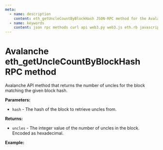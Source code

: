 ```yaml
---
meta:
  - name: description
    content: eth_getUncleCountByBlockHash JSON-RPC method for the Avalanche API available with examples in web3.js, web3.py, eth.rb, and cURL.
  - name: keywords
    content: json rpc methods curl api web3.py web3.js eth.rb javascript python ruby Avalanche 
---
```


# Avalanche eth_getUncleCountByBlockHash RPC method

Avalanche API method that returns the number of uncles for the block matching the given block hash.    

**Parameters:**  

* `hash` - The hash of the block to retrieve uncles from.

**Returns:** 

* `uncles` - The integer value of the number of uncles in the block. Encoded as hexadecimal.

**Example:**

<CodeSwitcher :languages="{js:'web3.js', py:'web3.py', rb:'eth.rb', cr:'cURL'}">
<template v-slot:js>

``` js
const Web3 = require("web3");
const node_url = "CHAINSTACK_NODE_URL";
const web3 = new Web3(node_url);
web3.eth.getBlockUncleCount("0x3fe4041aba4d707d0685fe42672d34781a514f686a76b004a57b8ce20e253b07", (err, uncle) => {
  console.log(uncle)
})
```

</template>
<template v-slot:py>

``` py
from web3 import Web3  
node_url = "CHAINSTACK_NODE_URL" 
web3 = Web3(Web3.HTTPProvider(node_url)) 
print(web3.eth.get_uncle_count("0x3fe4041aba4d707d0685fe42672d34781a514f686a76b004a57b8ce20e253b07"))   
```

</template>
<template v-slot:rb>

``` rb
require "eth"
client = Eth::Client.create "CHAINSTACK_NODE_URL"
response = client.eth_get_uncle_count_by_block_hash("0x3fe4041aba4d707d0685fe42672d34781a514f686a76b004a57b8ce20e253b07")
puts response["result"].to_i(16)
```

</template>
<template v-slot:cr>

``` sh
curl -X POST "CHAINSTACK_NODE_URL" \
  -H "Content-Type: application/json" \
  --data '{"method":"eth_getUncleCountByBlockHash","params":["0x3fe4041aba4d707d0685fe42672d34781a514f686a76b004a57b8ce20e253b07"],"id":1,"jsonrpc":"2.0"}'
```

</template>
</CodeSwitcher>